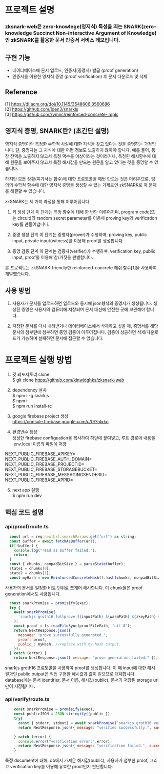 # 프로젝트 설명

### zksnark-web은 zero-knowlege(영지식) 특성을 띄는 SNARK(zero-knowledge Succinct Non-interactive Argument of Knowledge)인 zkSNARK를 활용한 문서 인증서 서비스 데모입니다.

## 구현 기능

* 데이터베이스에 문서 업로드, 인증서(증명서) 발급 (proof generation)
* 인증서를 이용한 영지식 증명 (proof verification) 후 문서 다운로드 및 삭제

## Reference

[1] https://dl.acm.org/doi/10.1145/3548606.3560686</br>
[2] https://github.com/iden3/snarkjs</br>
[3] https://github.com/rymnc/reinforced-concrete-impls

## 영지식 증명, SNARK란? (초간단 설명)

영지식 증명이란 특정한 수학적 사실에 대한 지식을 갖고 있다는 것을 증명하는 과정입니다. 단, 증명자는 그 지식에 대한 어떤 정보도 노출하지 않아야 합니다. 
예를 들어, 통장 잔액을 노출하지 않고서 특정 액수를 이상이라는 것이라거나, 특정한 해시함수에 대해 원문을 보여주지 않고서 특정 해시값을 만드는 원문을 알고 있다는 것을 증명할 수 있습니다. 

하지만 모든 상황(여기서는 함수)에 대한 프로토콜을 매번 만드는 것은 어려우므로, 임의의 수학적 함수에 대한 영지식 증명을 생성할 수 있는 가제트인 zkSNARK로 이 문제를 해결할 수 있습니다.

zkSNARK는 세 가지 과정을 통해 이루어집니다.

1. 키 생성 단계
이 단계는 특정 함수에 대해 한 번만 이루어지며, program code(또는 circuit)와 random secret parameter를 이용해 proving key와 verification key를 만들어냅니다.

2. 증명 생성 단계
이 단계는 증명자(prover)가 수행하며, proving key, public input, private input(witness)를 이용해 proof를 생성합니다.

3. 증명 검증 단계
이 단계는 검증자(verifier)가 수행하며, verification key, public input, proof를 이용해 참/거짓을 판별합니다.

본 프로젝트는 zkSNARK-friendly한 reinforced-concrete 해쉬 함수[1]을 사용하여 개발했습니다. 

## 사용 방법

1. 사용자가 문서를 업로드하면 업로드와 동시에 json형식의 증명서가 생성됩니다.
생성된 증명은 사용자의 컴퓨터에 저장되며 문서 대신에 안전한 곳에 보관해야 합니다.

2. 저장한 문서를 다시 내려받거나 데이터베이스에서 삭제하고 싶을 때, 증명서를 해당 문서의 첨부란에 첨부하면 증명 검증이 이루어집니다.
검증이 성공하면 삭제/다운로드가 가능하며 실패하면 문서에 접근할 수 없습니다.


# 프로젝트 실행 방법

1. 깃 레포지토리 clone</br>
$ git clone https://github.com/kinwjdghks/zksnark-web

2. dependency 설치</br>
$ npm i -g snarkjs</br>
$ npm i</br>
$ npm run install-rc

4. google firebase project 생성</br>
https://console.firebase.google.com/u/0/?hl=ko

5. 환경변수 생성</br>
생성한 firebase configuation을 복사하여 하단에 붙여넣고, 루트 경로에 내용을 .env.local 이름의 파일에 저장

NEXT_PUBLIC_FIREBASE_APIKEY=</br>
NEXT_PUBLIC_FIREBASE_AUTH_DOMAIN=</br>
NEXT_PUBLIC_FIREBASE_PROJECTID=</br>
NEXT_PUBLIC_FIREBASE_STORAGEBUCKET=</br>
NEXT_PUBLIC_FIREBASE_MESSAGINGSENDERID=</br>
NEXT_PUBLIC_FIREBASE_APPID=</br>

5. next app 실행</br>
$ npm run dev

## 핵심 코드 설명

### api/proof/route.ts
```javascript
  const url = req.nextUrl.searchParams.get("url") as string;
  const buffer = await fetchAsBuffer(url);
  if(!buffer) {
    console.log("read as buffer failed.");
    return;
  }
  const { chunks, nonpadBitSize } = parseState(buffer);
  state1 = chunks[0];
  state2 = chunks[1];
  const myHash = new ReinforcedConcreteHash().hash(chunks, nonpadBitSize);
```
사용자의 문서를 일정한 비트 단위로 쪼개어 해시합니다. 이 chunk들은 proof generation에서도 사용됩니다.

```javascript
  const snarkPromise = promisify(exec);
  try {
    await snarkPromise(
      `snarkjs groth16 fullprove ${inputPath} ${wasmPath} ${zkeyPath} ${proofFilePath} ${publicFilePath}`
    );
    const proof = fs.readFileSync(proofFilePath, "utf-8");
    return NextResponse.json({
      message: "prove successfully generated.",
      proof: proof,
      public_: myHash, //replace with my hash output.
    });
  } catch (error) {
    return NextResponse.json({ message: "prove generation failed." });
```
snarkjs groth16 프로토콜을 사용하여 proof를 생성합니다. 이 때 input에 대한 해시 결과인 public output은 직접 구현한 해시값과 값이 같으므로 대체합니다.</br>
database에는 문서 identifier, 문서 이름, 해시값(public), 문서가 저장된 storage url만이 저장됩니다. 

### api/verify/route.ts
```javascript
    const snarkPromise = promisify(exec);
    const publicJSON = JSON.stringify([public_]);
    try{
      const { stderr, stdout} = await snarkPromise(`snarkjs groth16 verify ${verificationKeyPath} ${publicFilePath} ${proofFilePath}`);
      return NextResponse.json({ message: "verified successfully.", success: "true" })
    
    } catch (error) {
      console.error("verification error:",error);
      return NextResponse.json({ message: "verification failed.", success: "false"})
    }
```
특정 document에 대해, db에서 가져온 해시값(public), 사용자가 첨부한 proof, 그리고 verification key를 이용해 유효햔 proof인지 판단합니다.

